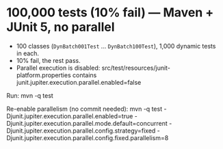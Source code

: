 # 100,000 tests (10% fail) — Maven + JUnit 5, no parallel

- 100 classes (`DynBatch001Test` … `DynBatch100Test`), 1,000 dynamic tests in each.
- 10% fail, the rest pass.
- Parallel execution is disabled: src/test/resources/junit-platform.properties contains
  junit.jupiter.execution.parallel.enabled=false

Run:
mvn -q test

Re-enable parallelism (no commit needed):
mvn -q test -Djunit.jupiter.execution.parallel.enabled=true -Djunit.jupiter.execution.parallel.mode.default=concurrent -Djunit.jupiter.execution.parallel.config.strategy=fixed -Djunit.jupiter.execution.parallel.config.fixed.parallelism=8


